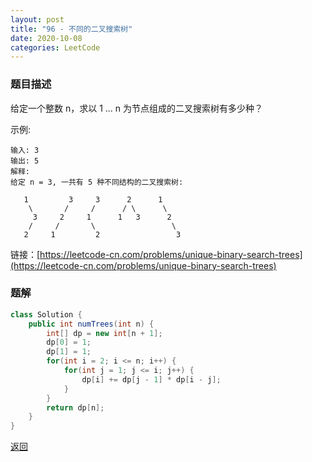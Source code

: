 ```yaml
---
layout: post
title: "96 - 不同的二叉搜索树"
date: 2020-10-08
categories: LeetCode
---
```


### **题目描述**
给定一个整数 n，求以 1 ... n 为节点组成的二叉搜索树有多少种？

示例:
```
输入: 3
输出: 5
解释:
给定 n = 3, 一共有 5 种不同结构的二叉搜索树:

   1         3     3      2      1
    \       /     /      / \      \
     3     2     1      1   3      2
    /     /       \                 \
   2     1         2                 3
```

链接：[https://leetcode-cn.com/problems/unique-binary-search-trees](https://leetcode-cn.com/problems/unique-binary-search-trees)



### **题解**
``` java
class Solution {
    public int numTrees(int n) {
        int[] dp = new int[n + 1];
        dp[0] = 1;
        dp[1] = 1;
        for(int i = 2; i <= n; i++) {
            for(int j = 1; j <= i; j++) {
                dp[i] += dp[j - 1] * dp[i - j];
            }
        }
        return dp[n];
    }
}
```

[返回](https://maxwell-blog.cn/leetcode/2020/10/08/leetcode.html)